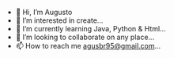 - 👋 Hi, I’m Augusto
- 👀 I’m interested in create...
- 🌱 I’m currently learning Java, Python & Html...
- 💞️ I’m looking to collaborate on any place...
- 📫 How to reach me agusbr95@gmail.com...

<!---
agusb95/agusb95 is a ✨ special ✨ repository because its `README.md` (this file) appears on your GitHub profile.
You can click the Preview link to take a look at your changes.
--->
